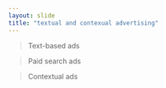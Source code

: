 ```yaml
---
layout: slide
title: "textual and contexual advertising"
---
```

> Text-based ads

> Paid search ads

> Contextual ads
